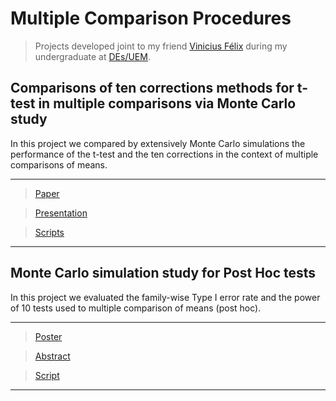 # Multiple Comparison Procedures #

> Projects developed joint to my friend [Vinicius Félix](https://github.com/vbfelix) during my undergraduate at [DEs/UEM](http://www.des.uem.br/).


## Comparisons of ten corrections methods for t-test in multiple comparisons via Monte Carlo study
In this project we compared by extensively Monte Carlo simulations
the performance of the t-test and the ten corrections in the context of multiple comparisons of means.


***
> [Paper](https://github.com/AndrMenezes/mcp/raw/master/Docs/paper.pdf)

> [Presentation](https://github.com/AndrMenezes/mcp/raw/master/Docs/presentation.pdf)

> [Scripts](https://github.com/AndrMenezes/mcp/tree/master/Scripts/paper)
***


## Monte Carlo simulation study for Post Hoc tests

In this project we evaluated the family-wise Type I error rate and the power of 10 tests used to
multiple comparison of means (post hoc).

***
> [Poster](https://github.com/AndrMenezes/mcp/raw/master/Docs/poster.pdf)

> [Abstract](https://github.com/AndrMenezes/mcp/raw/master/Docs/abstract.pdf)

> [Script](https://github.com/AndrMenezes/mcp/tree/master/Scripts/poster)
***



